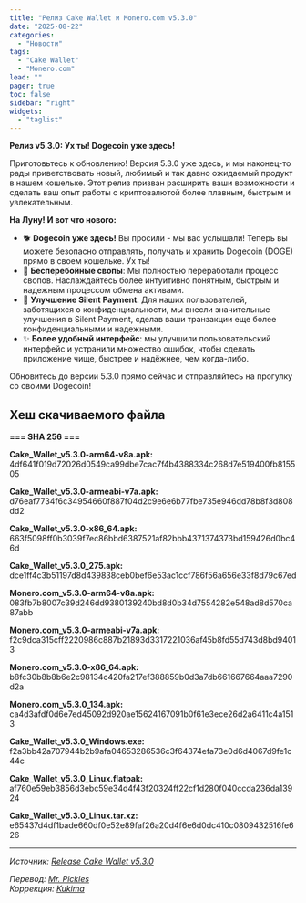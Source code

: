 ```yaml
---
title: "Релиз Cake Wallet и Monero.com v5.3.0"
date: "2025-08-22"
categories:
  - "Новости"
tags:
  - "Cake Wallet"
  - "Monero.com"
lead: ""
pager: true
toc: false
sidebar: "right"
widgets:
  - "taglist"
---
```


**Релиз v5.3.0: Ух ты! Dogecoin уже здесь!**

Приготовьтесь к обновлению! Версия 5.3.0 уже здесь, и мы наконец-то рады приветствовать новый, любимый и так давно ожидаемый продукт в нашем кошельке. Этот релиз призван расширить ваши возможности и сделать ваш опыт работы с криптовалютой более плавным, быстрым и увлекательным.

**На Луну! И вот что нового:**

* 🐕 **Dogecoin уже здесь!** Вы просили - мы вас услышали! Теперь вы можете безопасно отправлять, получать и хранить Dogecoin (DOGE) прямо в своем кошельке. Ух ты!
* 🔄 **Бесперебойные свопы**: Мы полностью переработали процесс свопов. Наслаждайтесь более интуитивно понятным, быстрым и надежным процессом обмена активами.
* 🤫 **Улучшение Silent Payment**: Для наших пользователей, заботящихся о конфиденциальности, мы внесли значительные улучшения в Silent Payment, сделав ваши транзакции еще более конфиденциальными и надежными.
* ✨ **Более удобный интерфейс**: мы улучшили пользовательский интерфейс и устранили множество ошибок, чтобы сделать приложение чище, быстрее и надёжнее, чем когда-либо.

Обновитесь до версии 5.3.0 прямо сейчас и отправляйтесь на прогулку со своими Dogecoin!

## Хеш скачиваемого файла

**=== SHA 256 ===**

**Cake_Wallet_v5.3.0-arm64-v8a.apk:**
4df641f019d72026d0549ca99dbe7cac7f4b4388334c268d7e519400fb815505

**Cake_Wallet_v5.3.0-armeabi-v7a.apk:**
d76eaf7734f6c34954660f887f04d2c9e6e6b77fbe735e946dd78b8f3d808dd2

**Cake_Wallet_v5.3.0-x86_64.apk:**
663f5098ff0b3039f7ec86bbd6387521af82bbb4371374373bd159426d0bc46d

**Cake_Wallet_v5.3.0_275.apk:**
dce1ff4c3b51197d8d439838ceb0bef6e53ac1ccf786f56a656e33f8d79c67ed

**Monero.com_v5.3.0-arm64-v8a.apk:**
083fb7b8007c39d246dd9380139240bd8d0b34d7554282e548ad8d570ca87abb

**Monero.com_v5.3.0-armeabi-v7a.apk:**
f2c9dca315cff2220986c887b21893d3317221036af45b8fd55d743d8bd94013

**Monero.com_v5.3.0-x86_64.apk:**
b8fc30b8b8b6e2c98134c420fa217ef388859b0d3a7db661667664aaa7290d2a

**Monero.com_v5.3.0_134.apk:**
ca4d3afdf0d6e7ed45092d920ae15624167091b0f61e3ece26d2a6411c4a1513

**Cake_Wallet_v5.3.0_Windows.exe:**
f2a3bb42a707944b2b9afa04653286536c3f64374efa73e0d6d4067d9fe1c44c

**Cake_Wallet_v5.3.0_Linux.flatpak:**
af760e59eb3856d3ebc59e34d4f43f20324ff22cf1d280f040ccda236da13924

**Cake_Wallet_v5.3.0_Linux.tar.xz:**
e65437d4df1bade660df0e52e89faf26a20d4f6e6d0dc410c0809432516fe626

---

_Источник: [Release Cake Wallet v5.3.0](https://github.com/cake-tech/cake_wallet/releases/tag/v5.3.0)_

_Перевод: [Mr. Pickles](https://t.me/v1docq47)_  
_Коррекция: [Kukima](https://t.me/Kukima)_
